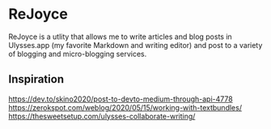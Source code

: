 # ReJoyce

ReJoyce is a utlity that allows me to write articles and blog posts in Ulysses.app (my favorite Markdown and writing editor) and post to a variety of blogging and micro-blogging services.

## Inspiration
https://dev.to/skino2020/post-to-devto-medium-through-api-4778
https://zerokspot.com/weblog/2020/05/15/working-with-textbundles/
https://thesweetsetup.com/ulysses-collaborate-writing/